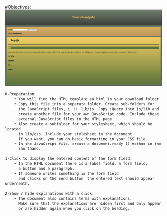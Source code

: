 #Objectives:
![Screenshot](screenshot.png)

    0-Preparation
        • You will find the HTML template ea.html in your download folder.
        • Copy this file into a separate folder. Create sub-folders for 
          the JavaScript files, i. H. lib/js. Copy jQuery into js/lib and 
          create another file for your own JavaScript code. Include these 
          external JavaScript files in the HTML page.
        • Also create a subfolder for your stylesheet, which should be located 
          in lib/css. Include your stylesheet in the document. 
          If you want, you can do basic formatting in your CSS file.
        • In the JavaScript file, create a document.ready () method in the
          Shorthand.

    1-Click to display the entered content of the form field.
        • In the HTML document there is a label field, a form field, 
          a button and a paragraph.
        • If someone writes something in the form field 
          and clicks on the send button, the entered text should appear underneath.

    2-Show / hide explanations with a click.
        • The document also contains terms with explanations. 
          Make sure that the explanations are hidden first and only appear 
          or are hidden again when you click on the heading.